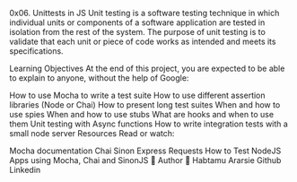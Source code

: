 0x06. Unittests in JS
Unit testing is a software testing technique in which individual units or components of a software application are tested in isolation from the rest of the system. The purpose of unit testing is to validate that each unit or piece of code works as intended and meets its specifications.

Learning Objectives
At the end of this project, you are expected to be able to explain to anyone, without the help of Google:

How to use Mocha to write a test suite
How to use different assertion libraries (Node or Chai)
How to present long test suites
When and how to use spies
When and how to use stubs
What are hooks and when to use them
Unit testing with Async functions
How to write integration tests with a small node server
Resources
Read or watch:

Mocha documentation
Chai
Sinon
Express
Requests
How to Test NodeJS Apps using Mocha, Chai and SinonJS
📝 Author
👨 Habtamu Ararsie
Github
Linkedin
